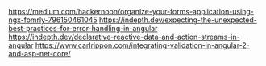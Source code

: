 https://medium.com/hackernoon/organize-your-forms-application-using-ngx-fomrly-796150461045
https://indepth.dev/expecting-the-unexpected-best-practices-for-error-handling-in-angular
https://indepth.dev/declarative-reactive-data-and-action-streams-in-angular
https://www.carlrippon.com/integrating-validation-in-angular-2-and-asp-net-core/
